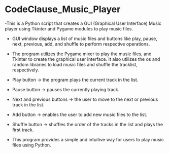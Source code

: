 # CodeClause_Music_Player
-This is a Python script that creates a GUI (Graphical User Interface) Music player using Tkinter and Pygame modules to play music files.

- GUI window displays a list of music files and buttons like play, pause, next, previous, add, and shuffle to perform respective operations.

- The program utilizes the Pygame mixer to play the music files, and Tkinter to create the graphical user interface. It also utilizes the os and random libraries to load music files and shuffle the tracklist, respectively.

- Play button -> the program plays the current track in the list. 
- Pause button -> pauses the currently playing track. 
- Next and previous buttons -> the user to move to the next or previous track in the list. 
- Add button -> enables the user to add new music files to the list.
- Shuffle button -> shuffles the order of the tracks in the list and plays the first track.

- This program provides a simple and intuitive way for users to play music files using Python.

